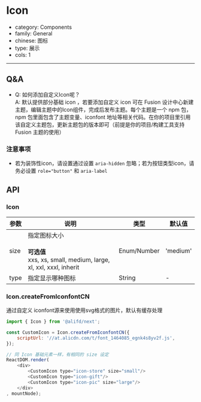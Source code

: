 # Icon

-   category: Components
-   family: General
-   chinese: 图标
-   type: 展示
-   cols: 1

---

## Q&A

-   Q: 如何添加自定义Icon呢？<br/>
    A: 默认提供部分基础 icon ，若要添加自定义 icon 可在 Fusion 设计中心新建主题，编辑主题中的Icon组件，完成后发布主题。每个主题是一个 npm 包，npm 包里面包含了主题变量、iconfont 地址等相关代码。在你的项目里引用该自定义主题包，更新主题包的版本即可（前提是你的项目/构建工具支持 Fusion 主题的使用）

### 注意事项

-   若为装饰性icon，请设置通过设置 `aria-hidden` 忽略；若为按钮类型icon，请务必设置 `role="button"` 和 `aria-label`

## API

### Icon

| 参数   | 说明                                                                                | 类型          | 默认值      |
| ---- | --------------------------------------------------------------------------------- | ----------- | -------- |
| size | 指定图标大小<br><br/>**可选值**<br/> xxs, xs, small, medium, large, xl, xxl, xxxl, inherit | Enum/Number | 'medium' |
| type | 指定显示哪种图标                                                                          | String      | -        |

<!-- api-extra-start -->

### Icon.createFromIconfontCN

通过自定义 iconfont源来使用使用svg格式的图片，默认有缓存处理

```js
import { Icon } from '@alifd/next';

const CustomIcon = Icon.createFromIconfontCN({
    scriptUrl: '//at.alicdn.com/t/font_1464085_egnk4s8yv2f.js',
});

// 同 Icon 基础元素一样，有相同的 size 设定
ReactDOM.render(
    <div>
        <CustomIcon type="icon-store" size="small"/>
        <CustomIcon type="icon-gift"/>
        <CustomIcon type="icon-pic" size="large"/>
    </div>
, mountNode);
```

<!-- api-extra-end -->
